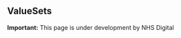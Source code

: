 ## ValueSets

  <div markdown="span" class="alert alert-warning" role="alert"><i class="fa fa-warning"></i><b> Important:</b> This page is under development by NHS Digital</div>